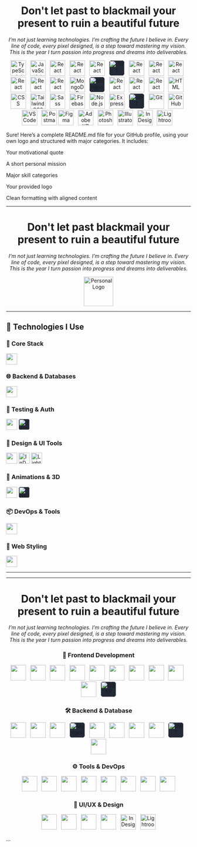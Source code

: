 <h1 align="center">Don't let past  to blackmail your <br>present to ruin a beautiful future</h1>
<p align="center"><em>I’m not just learning technologies. I’m crafting the future I believe in. Every line of code, every pixel designed, is a step toward mastering my vision. This is the year I turn passion into progress and dreams into deliverables.</em></p>

<p align="center">
  <img src="https://skillicons.dev/icons?i=typescript" height="42" alt="TypeScript" />&nbsp;&nbsp;
  <img src="https://skillicons.dev/icons?i=js" height="42" alt="JavaScript" />&nbsp;&nbsp;
  <img src="https://skillicons.dev/icons?i=nextjs" height="42" alt="React" />&nbsp;&nbsp;
<img src="https://skillicons.dev/icons?i=react" height="42" alt="React" />&nbsp;&nbsp;
  <img src="https://skillicons.dev/icons?i=threejs" height="42" alt="React" />&nbsp;&nbsp;
  <img style="background:#242938; border-radius:8px;" src="https://gsap.com/community/uploads/monthly_2020_03/tweenmax.thumb.png.c849c5b56c6752e3f2276b82ee702625.png" height="42" alt="JWT logo" />&nbsp;&nbsp;
  <img src="https://skillicons.dev/icons?i=redux" height="42" alt="React" />&nbsp;&nbsp;
  <img src="https://skillicons.dev/icons?i=prisma" height="42" alt="React" />&nbsp;&nbsp;
  <img src="https://skillicons.dev/icons?i=docker" height="42" alt="React" />&nbsp;&nbsp;
  <img src="https://skillicons.dev/icons?i=aws" height="42" alt="React" />&nbsp;&nbsp;
  <img src="https://skillicons.dev/icons?i=postgres" height="42" alt="React" />&nbsp;&nbsp;
  <img src="https://skillicons.dev/icons?i=mysql" height="42" alt="React" />&nbsp;&nbsp;
  <img src="https://skillicons.dev/icons?i=mongodb" height="42" alt="MongoDB" />&nbsp;&nbsp;
  <img style="background:#242938; border-radius:8px;" src="https://img.icons8.com/color/96/mongoose.png" height="42" alt="Mongoose logo" />&nbsp;&nbsp;
  <img src="https://skillicons.dev/icons?i=vitest" height="42" alt="React" />&nbsp;&nbsp;
  <img src="https://skillicons.dev/icons?i=jest" height="42" alt="React" />&nbsp;&nbsp;
  <img src="https://skillicons.dev/icons?i=graphql" height="42" alt="React" />&nbsp;&nbsp;
  <img src="https://skillicons.dev/icons?i=html" height="42" alt="HTML" />&nbsp;&nbsp;
  <img src="https://skillicons.dev/icons?i=css" height="42" alt="CSS" />&nbsp;&nbsp;
  <img src="https://skillicons.dev/icons?i=tailwindcss" height="42" alt="Tailwind CSS" />&nbsp;&nbsp;
  <img src="https://skillicons.dev/icons?i=sass" height="42" alt="Sass" />&nbsp;&nbsp;
  <img src="https://skillicons.dev/icons?i=firebase" height="42" alt="Firebase" />&nbsp;&nbsp;
   <img src="https://skillicons.dev/icons?i=nodejs" height="42" alt="Node.js" />&nbsp;&nbsp;
  <img src="https://skillicons.dev/icons?i=express" height="42" alt="Express" />&nbsp;&nbsp;
  <img style="background:#242938; border-radius:8px;" src="https://img.icons8.com/?size=96&id=rHpveptSuwDz&format=png" height="42" alt="JWT logo" />&nbsp;&nbsp;
  <img src="https://skillicons.dev/icons?i=git" height="42" alt="Git" />&nbsp;&nbsp;
  <img src="https://skillicons.dev/icons?i=github" height="42" alt="GitHub" />&nbsp;&nbsp;
  <img src="https://skillicons.dev/icons?i=vscode" height="42" alt="VS Code" />&nbsp;&nbsp;
  <img src="https://skillicons.dev/icons?i=postman" height="42" alt="Postman" />
  <img src="https://skillicons.dev/icons?i=figma" height="42" alt="Figma" />&nbsp;&nbsp;
  <img src="https://skillicons.dev/icons?i=xd" height="42" alt="Adobe XD" />&nbsp;&nbsp;
   <img src="https://skillicons.dev/icons?i=photoshop" height="42" alt="Photoshop" />&nbsp;&nbsp;
  <img src="https://skillicons.dev/icons?i=illustrator" height="42" alt="Illustrator" />&nbsp;&nbsp;
  <img src="https://i.ibb.co/6J8s08FB/indesign.png" height="42" alt="InDesign logo" />&nbsp;&nbsp;
  <img src="https://i.ibb.co/tp5bwLrF/photoshop-lightroom.png" height="42" alt="Lightroom Classic logo" />&nbsp;&nbsp;
  
</p>

Sure! Here’s a complete README.md file for your GitHub profile, using your own logo and structured with major categories. It includes:

Your motivational quote

A short personal mission

Major skill categories

Your provided logo

Clean formatting with aligned content

---

<h1 align="center">Don't let past blackmail your <br>present to ruin a beautiful future</h1>

<p align="center"><em>
I’m not just learning technologies. I’m crafting the future I believe in.  
Every line of code, every pixel designed, is a step toward mastering my vision.  
This is the year I turn passion into progress and dreams into deliverables.
</em></p>

<p align="center">
  <img src="https://i.ibb.co/wrg8L7h/your-logo.png" height="80" alt="Personal Logo" />
</p>

---

## 🚀 Technologies I Use

### 🧠 Core Stack

<p align="left">
  <img src="https://skillicons.dev/icons?i=typescript,js,react,nextjs,redux,graphql" height="30" />
</p>

### 🌐 Backend & Databases

<p align="left">
  <img src="https://skillicons.dev/icons?i=nodejs,express,mongodb,postgres,mysql,prisma" height="30" />
</p>

### 🧪 Testing & Auth

<p align="left">
  <img src="https://skillicons.dev/icons?i=jest,vitest" height="30" />
  <img style="background:#242938; border-radius:6px;" src="https://img.icons8.com/?size=96&id=rHpveptSuwDz&format=png" height="30" alt="JWT" />
</p>

### 🎨 Design & UI Tools

<p align="left">
  <img src="https://skillicons.dev/icons?i=figma,xd,photoshop,illustrator" height="30" />
  <img src="https://i.ibb.co/6J8s08FB/indesign.png" height="30" alt="InDesign" />
  <img src="https://i.ibb.co/tp5bwLrF/photoshop-lightroom.png" height="30" alt="Lightroom" />
</p>

### 🧩 Animations & 3D

<p align="left">
  <img src="https://skillicons.dev/icons?i=threejs" height="30" />
  <img style="background:#242938; border-radius:6px;" src="https://gsap.com/community/uploads/monthly_2020_03/tweenmax.thumb.png.c849c5b56c6752e3f2276b82ee702625.png" height="30" alt="GSAP" />
</p>

### 📦 DevOps & Tools

<p align="left">
  <img src="https://skillicons.dev/icons?i=docker,aws,git,github,vscode,postman,firebase" height="30" />
</p>

### 🎨 Web Styling

<p align="left">
  <img src="https://skillicons.dev/icons?i=html,css,tailwind,sass" height="30" />
</p>

---

---

<!-- 🧠 PERSONAL MOTIVATION -->
<h1 align="center">Don't let past  to blackmail your <br>present to ruin a beautiful future</h1>
<p align="center">
  <em>I’m not just learning technologies. I’m crafting the future I believe in. Every line of code, every pixel designed, is a step toward mastering my vision. This is the year I turn passion into progress and dreams into deliverables.</em>
</p>

<!-- 🚀 Frontend Development -->
<h3 align="center">🚀 Frontend Development</h3>
<p align="center">
  <img src="https://skillicons.dev/icons?i=html" height="42" />&nbsp;&nbsp;
  <img src="https://skillicons.dev/icons?i=css" height="42" />&nbsp;&nbsp;
  <img src="https://skillicons.dev/icons?i=tailwindcss" height="42" />&nbsp;&nbsp;
  <img src="https://skillicons.dev/icons?i=sass" height="42" />&nbsp;&nbsp;
  <img src="https://skillicons.dev/icons?i=js" height="42" />&nbsp;&nbsp;
  <img src="https://skillicons.dev/icons?i=ts" height="42" />&nbsp;&nbsp;
  <img src="https://skillicons.dev/icons?i=react" height="42" />&nbsp;&nbsp;
  <img src="https://skillicons.dev/icons?i=nextjs" height="42" />&nbsp;&nbsp;
  <img src="https://skillicons.dev/icons?i=redux" height="42" />&nbsp;&nbsp;
  <img src="https://skillicons.dev/icons?i=threejs" height="42" />&nbsp;&nbsp;
  <img style="background:#242938; border-radius:8px;" src="https://gsap.com/community/uploads/monthly_2020_03/tweenmax.thumb.png.c849c5b56c6752e3f2276b82ee702625.png" height="42" alt="GSAP logo" />
</p>

<!-- 🛠️ Backend & Database -->
<h3 align="center">🛠️ Backend & Database</h3>
<p align="center">
  <img src="https://skillicons.dev/icons?i=nodejs" height="42" />&nbsp;&nbsp;
  <img src="https://skillicons.dev/icons?i=express" height="42" />&nbsp;&nbsp;
  <img src="https://skillicons.dev/icons?i=mongodb" height="42" />&nbsp;&nbsp;
  <img style="background:#242938; border-radius:8px;" src="https://img.icons8.com/color/96/mongoose.png" height="42" alt="Mongoose logo" />&nbsp;&nbsp;
  <img src="https://skillicons.dev/icons?i=postgres" height="42" />&nbsp;&nbsp;
  <img src="https://skillicons.dev/icons?i=mysql" height="42" />&nbsp;&nbsp;
  <img src="https://skillicons.dev/icons?i=prisma" height="42" />&nbsp;&nbsp;
  <img src="https://skillicons.dev/icons?i=firebase" height="42" />&nbsp;&nbsp;
  <img style="background:#242938; border-radius:8px;" src="https://img.icons8.com/?size=96&id=rHpveptSuwDz&format=png" height="42" alt="JWT logo" />&nbsp;&nbsp;
  <img src="https://skillicons.dev/icons?i=graphql" height="42" />
</p>

<!-- ⚙️ Tools & DevOps -->
<h3 align="center">⚙️ Tools & DevOps</h3>
<p align="center">
  <img src="https://skillicons.dev/icons?i=git" height="42" />&nbsp;&nbsp;
  <img src="https://skillicons.dev/icons?i=github" height="42" />&nbsp;&nbsp;
  <img src="https://skillicons.dev/icons?i=vscode" height="42" />&nbsp;&nbsp;
  <img src="https://skillicons.dev/icons?i=postman" height="42" />&nbsp;&nbsp;
  <img src="https://skillicons.dev/icons?i=docker" height="42" />&nbsp;&nbsp;
  <img src="https://skillicons.dev/icons?i=aws" height="42" />&nbsp;&nbsp;
  <img src="https://skillicons.dev/icons?i=vitest" height="42" />&nbsp;&nbsp;
  <img src="https://skillicons.dev/icons?i=jest" height="42" />
</p>

<!-- 🎨 UI/UX & Design -->
<h3 align="center">🎨 UI/UX & Design</h3>
<p align="center">
  <img src="https://skillicons.dev/icons?i=figma" height="42" />&nbsp;&nbsp;
  <img src="https://skillicons.dev/icons?i=xd" height="42" />&nbsp;&nbsp;
  <img src="https://skillicons.dev/icons?i=photoshop" height="42" />&nbsp;&nbsp;
  <img src="https://skillicons.dev/icons?i=illustrator" height="42" />&nbsp;&nbsp;
  <img src="https://i.ibb.co/6J8s08FB/indesign.png" height="42" alt="InDesign logo" />&nbsp;&nbsp;
  <img src="https://i.ibb.co/tp5bwLrF/photoshop-lightroom.png" height="42" alt="Lightroom Classic logo" />
</p>
...
